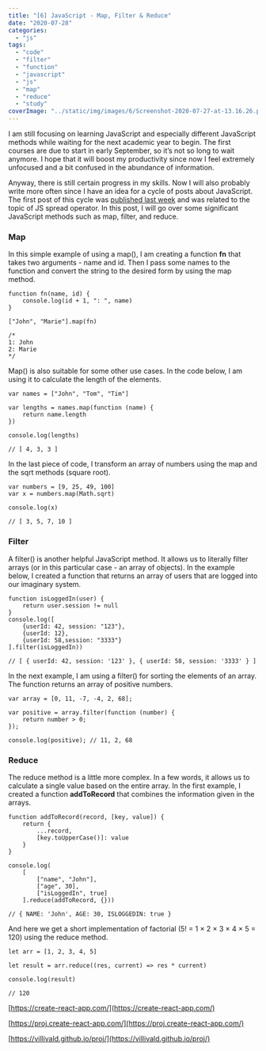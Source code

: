 ```yaml
---
title: "[6] JavaScript - Map, Filter & Reduce"
date: "2020-07-28"
categories:
  - "js"
tags:
  - "code"
  - "filter"
  - "function"
  - "javascript"
  - "js"
  - "map"
  - "reduce"
  - "study"
coverImage: "../static/img/images/6/Screenshot-2020-07-27-at-13.16.26.png"
---
```


I am still focusing on learning JavaScript and especially different JavaScript methods while waiting for the next academic year to begin. The first courses are due to start in early September, so it’s not so long to wait anymore. I hope that it will boost my productivity since now I feel extremely unfocused and a bit confused in the abundance of information.

Anyway, there is still certain progress in my skills. Now I will also probably write more often since I have an idea for a cycle of posts about JavaScript. The first post of this cycle was [published last week](https://create-react-app.com/5-javascript-spread-operator/) and was related to the topic of JS spread operator. In this post, I will go over some significant JavaScript methods such as map, filter, and reduce.

### Map

In this simple example of using a map(), I am creating a function **fn** that takes two arguments - name and id. Then I pass some names to the function and convert the string to the desired form by using the map method.

```
function fn(name, id) {
    console.log(id + 1, ": ", name)
}

["John", "Marie"].map(fn)

/*
1: John
2: Marie
*/
```

Map() is also suitable for some other use cases. In the code below, I am using it to calculate the length of the elements.

```
var names = ["John", "Tom", "Tim"]

var lengths = names.map(function (name) {
    return name.length
})

console.log(lengths)

// [ 4, 3, 3 ]
```

In the last piece of code, I transform an array of numbers using the map and the sqrt methods (square root).

```
var numbers = [9, 25, 49, 100]
var x = numbers.map(Math.sqrt)

console.log(x)

// [ 3, 5, 7, 10 ]
```

### Filter

A filter() is another helpful JavaScript method. It allows us to literally filter arrays (or in this particular case - an array of objects). In the example below, I created a function that returns an array of users that are logged into our imaginary system.

```
function isLoggedIn(user) {
    return user.session != null
}
console.log([
    {userId: 42, session: "123"},
    {userId: 12},
    {userId: 58,session: "3333"}
].filter(isLoggedIn))

// [ { userId: 42, session: '123' }, { userId: 58, session: '3333' } ]
```

In the next example, I am using a filter() for sorting the elements of an array. The function returns an array of positive numbers.

```
var array = [0, 11, -7, -4, 2, 68];

var positive = array.filter(function (number) {
    return number > 0;
});

console.log(positive); // 11, 2, 68
```

### Reduce

The reduce method is a little more complex. In a few words, it allows us to calculate a single value based on the entire array. In the first example, I created a function **addToRecord** that combines the information given in the arrays.

```
function addToRecord(record, [key, value]) {
    return {
        ...record,
        [key.toUpperCase()]: value
    }
}

console.log(
    [
        ["name", "John"],
        ["age", 30],
        ["isLoggedIn", true]
    ].reduce(addToRecord, {}))

// { NAME: 'John', AGE: 30, ISLOGGEDIN: true }
```

And here we get a short implementation of factorial (5! = 1 × 2 × 3 × 4 × 5 = 120) using the reduce method.

```
let arr = [1, 2, 3, 4, 5]

let result = arr.reduce((res, current) => res * current)

console.log(result)

// 120
```

[https://create-react-app.com/](https://create-react-app.com/)

[https://proj.create-react-app.com/](https://proj.create-react-app.com/)

[https://villivald.github.io/proj/](https://villivald.github.io/proj/)

